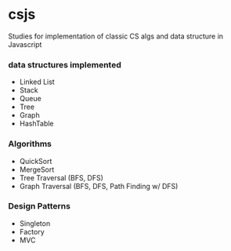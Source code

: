 csjs
====

Studies for implementation of classic CS algs and data structure in Javascript

<h3>
data structures implemented
</h3>

<ul>
	<li>Linked List
	<li>Stack
	<li>Queue
	<li>Tree
	<li>Graph
	<li>HashTable
</ul>


<h3>Algorithms</h3>

<ul>
	<li>QuickSort
	<li>MergeSort
	<li>Tree Traversal (BFS, DFS)
	<li>Graph Traversal (BFS, DFS, Path Finding w/ DFS)
</ul>


<h3>Design Patterns</h3>

<ul>
	<li>Singleton
	<li>Factory
	<li>MVC 
</ul>
